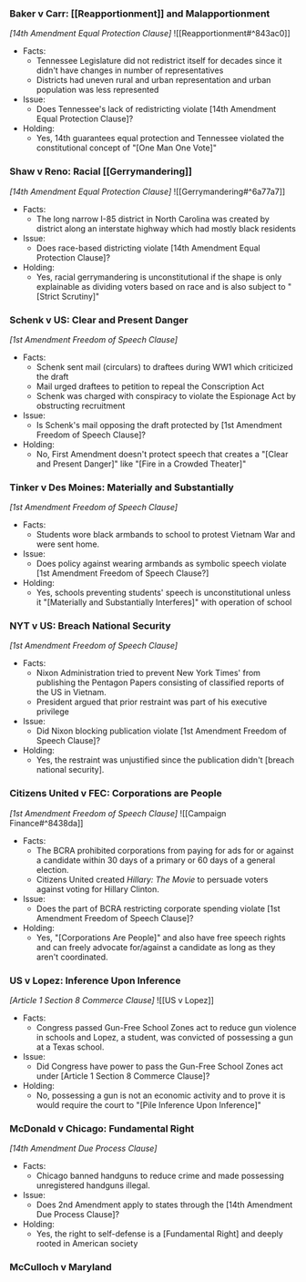 
### Baker v Carr:  [[Reapportionment]] and Malapportionment
_[14th Amendment Equal Protection Clause]_
![[Reapportionment#^843ac0]]
- Facts:
	- Tennessee Legislature did not redistrict itself for decades since it didn't have changes in number of representatives
	- Districts had uneven rural and urban representation and urban population was less represented
- Issue:
	- Does Tennessee's lack of redistricting violate [14th Amendment Equal Protection Clause]?
- Holding:
	- Yes, 14th guarantees equal protection and Tennessee violated the constitutional concept of "[One Man One Vote]"



### Shaw v Reno:  Racial [[Gerrymandering]]
_[14th Amendment Equal Protection Clause]_
![[Gerrymandering#^6a77a7]]
- Facts: 
	- The long narrow I-85 district in North Carolina was created by district along an interstate highway which had mostly black residents
- Issue: 
	- Does race-based districting violate [14th Amendment Equal Protection Clause]? 
- Holding:
	- Yes, racial gerrymandering is unconstitutional if the shape is only explainable as dividing voters based on race and is also subject to "[Strict Scrutiny]"



### Schenk v US:  Clear and Present Danger
_[1st Amendment Freedom of Speech Clause]_
- Facts:
	- Schenk sent mail (circulars) to draftees during WW1 which criticized the draft 
	- Mail urged draftees to petition to repeal the Conscription Act
	- Schenk was charged with conspiracy to violate the Espionage Act by obstructing recruitment
- Issue: 
	- Is Schenk's mail opposing the draft protected by [1st Amendment Freedom of Speech Clause]?
- Holding:
	- No, First Amendment doesn't protect speech that creates a "[Clear and Present Danger]" like "[Fire in a Crowded Theater]"



### Tinker v Des Moines: Materially and Substantially
_[1st Amendment Freedom of Speech Clause]_
- Facts: 
	- Students wore black armbands to school to protest Vietnam War and were sent home. 
- Issue:
	- Does policy against wearing armbands as symbolic speech violate [1st Amendment Freedom of Speech Clause?]
- Holding:
	- Yes, schools preventing students' speech is unconstitutional unless it "[Materially and Substantially Interferes]" with operation of school 



### NYT v US: Breach National Security
_[1st Amendment Freedom of Speech Clause]_
- Facts:
	- Nixon Administration tried to prevent New York Times' from publishing the Pentagon Papers consisting of classified reports of the US in Vietnam. 
	- President argued that prior restraint was part of his executive privilege
- Issue:
	- Did Nixon blocking publication violate [1st Amendment Freedom of Speech Clause]?
- Holding:
	- Yes, the restraint was unjustified since the publication didn't [breach national security].



### Citizens United v FEC: Corporations are People
_[1st Amendment Freedom of Speech Clause]_
![[Campaign Finance#^8438da]]
- Facts: 
	- The BCRA prohibited corporations from paying for ads for or against a candidate within 30 days of a primary or 60 days of a general election. 
	- Citizens United created _Hillary: The Movie_ to persuade voters against voting for Hillary Clinton. 
- Issue:
	- Does the part of BCRA restricting corporate spending violate [1st Amendment Freedom of Speech Clause]? 
- Holding: 
	- Yes, "[Corporations Are People]" and also have free speech rights and can freely advocate for/against a candidate as long as they aren't coordinated. 



### US v Lopez: Inference Upon Inference
_[Article 1 Section 8 Commerce Clause]_
![[US v Lopez]]
- Facts:
	- Congress passed Gun-Free School Zones act to reduce gun violence in schools and Lopez, a student, was convicted of possessing a gun at a Texas school.
- Issue:
	- Did Congress have power to pass the Gun-Free School Zones act under [Article 1 Section 8 Commerce Clause]?
- Holding:
	- No, possessing a gun is not an economic activity and to prove it is would require the court to "[Pile Inference Upon Inference]"



### McDonald v Chicago: Fundamental Right
_[14th Amendment Due Process Clause]_
- Facts:
	- Chicago banned handguns to reduce crime and made possessing unregistered handguns illegal.
- Issue:
	- Does 2nd Amendment apply to states through the [14th Amendment Due Process Clause]? 
- Holding:
	- Yes, the right to self-defense is a [Fundamental Right] and deeply rooted in American society



### McCulloch v Maryland





